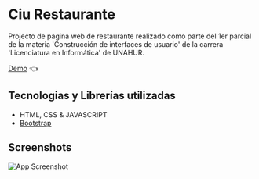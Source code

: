 # Ciu Restaurante

Projecto de pagina web de restaurante realizado como parte del 1er parcial de la materia 'Construcción de interfaces de usuario' de la carrera 'Licenciatura en Informática' de UNAHUR.

[Demo](https://https://ciu-restaurante.netlify.app) :point_left:

## Tecnologias y Librerías utilizadas

- HTML, CSS & JAVASCRIPT
- [Bootstrap](https://getbootstrap.com/)

## Screenshots

![App Screenshot]()
